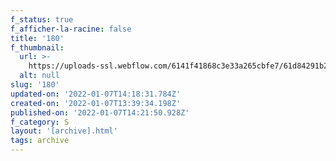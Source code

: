 ```yaml
---
f_status: true
f_afficher-la-racine: false
title: '180'
f_thumbnail:
  url: >-
    https://uploads-ssl.webflow.com/6141f41868c3e33a265cbfe7/61d84291b2d4a2ff8cf0e008_180.jpg
  alt: null
slug: '180'
updated-on: '2022-01-07T14:18:31.784Z'
created-on: '2022-01-07T13:39:34.198Z'
published-on: '2022-01-07T14:21:50.928Z'
f_category: S
layout: '[archive].html'
tags: archive
---
```



